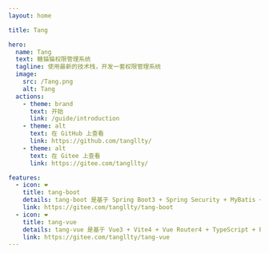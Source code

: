 ```yaml
---
layout: home

title: Tang

hero:
  name: Tang
  text: 糖猫猫权限管理系统
  tagline: 使用最新的技术栈，开发一套权限管理系统
  image:
    src: /Tang.png
    alt: Tang
  actions:
    - theme: brand
      text: 开始
      link: /guide/introduction
    - theme: alt
      text: 在 GitHub 上查看
      link: https://github.com/tangllty/
    - theme: alt
      text: 在 Gitee 上查看
      link: https://gitee.com/tangllty/

features:
  - icon: ❤️
    title: tang-boot
    details: tang-boot 是基于 Spring Boot3 + Spring Security + MyBatis + Redis + Jwt 的前后端分离权限管理系统
    link: https://gitee.com/tangllty/tang-boot
  - icon: ❤️
    title: tang-vue
    details: tang-vue 是基于 Vue3 + Vite4 + Vue Router4 + TypeScript + Pinia + Element Plus 的前后端分离权限管理系统
    link: https://gitee.com/tangllty/tang-vue
---
```

